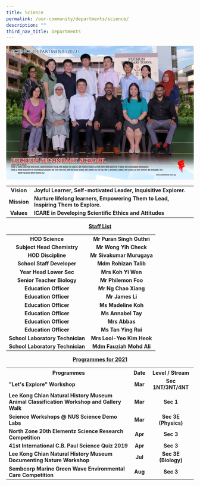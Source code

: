 ```yaml
---
title: Science
permalink: /our-community/departments/science/
description: ""
third_nav_title: Departments
---
```

![](/images/Dept%202023/science%20department%201.jpg)
<table>
<tbody>
<tr>
<td style="text-align: center;"><strong>Vision</strong></td>
<td><strong>Joyful Learner, Self-motivated Leader, Inquisitive Explorer.</strong></td>
</tr>
<tr>
<td style="text-align: center;"><strong>Mission</strong></td>
<td><strong>Nurture lifelong learners, Empowering Them to Lead, Inspiring Them to Explore.</strong></td>
</tr>
<tr>
<td style="text-align: center;"><strong>Values</strong></td>
<td><strong>ICARE in Developing Scientific Ethics and Attitudes</strong></td>
</tr>
</tbody>
</table>
<p style="text-align: center;"><strong><u>Staff List</u></strong></p>
<table>
<tbody>
<tr>
<td style="text-align: center;"><strong>HOD Science</strong></td>
<td style="text-align: center;"><strong>Mr Puran Singh Guthri</strong></td>
</tr>
<tr>
<td style="text-align: center;"><strong>Subject Head Chemistry</strong></td>
<td style="text-align: center;"><strong>Mr Wong Yih Check</strong></td>
</tr>
<tr>
<td style="text-align: center;"><strong>HOD Discipline</strong></td>
<td style="text-align: center;"><strong>Mr Sivakumar Murugaya</strong></td>
</tr>
<tr>
<td style="text-align: center;"><strong>School Staff Developer</strong></td>
<td style="text-align: center;"><strong>Mdm Rohizan Talib</strong></td>
</tr>
<tr>
<td style="text-align: center;"><strong>Year Head Lower Sec</strong></td>
<td style="text-align: center;"><strong>Mrs Koh Yi Wen</strong></td>
</tr>
<tr>
<td style="text-align: center;"><strong>Senior Teacher Biology</strong></td>
<td style="text-align: center;"><strong>Mr Philemon Foo</strong></td>
</tr>
<tr>
</tr>
<tr>
</tr>
<tr>
<td style="text-align: center;"><strong>Education Officer</strong></td>
<td style="text-align: center;"><strong>Mr Ng Chao Xiang</strong></td>
</tr>
<tr>
<td style="text-align: center;"><strong>Education Officer</strong></td>
<td style="text-align: center;"><strong>Mr James Li</strong></td>
</tr>
<tr>
<td style="text-align: center;"><strong>Education Officer</strong></td>
<td style="text-align: center;"><strong>Ms Madeline Koh</strong></td>
</tr>
<tr>
<td style="text-align: center;"><strong>Education Officer</strong></td>
<td style="text-align: center;"><strong>Ms Annabel Tay</strong></td>
</tr>
<tr>
<td style="text-align: center;"><strong>Education Officer</strong></td>
<td style="text-align: center;"><strong>Mrs Abbas</strong></td>
</tr>
<tr>
<td style="text-align: center;"><strong>Education Officer</strong></td>
<td style="text-align: center;"><strong>Ms Tan Ying Rui</strong></td>
</tr>
<tr>
<td style="text-align: center;"><strong>School Laboratory Technician</strong></td>
<td style="text-align: center;"><strong>Mrs Looi-Yeo Kim Heok</strong></td>
</tr>
<tr>
<td style="text-align: center;"><strong>School Laboratory Technician</strong></td>
<td style="text-align: center;"><strong>Mdm Fauziah Mohd Ali</strong></td>
</tr>
</tbody>
</table>
<p style="text-align: center;"><strong><u>Programmes for 2021</u></strong></p>
<table>
<tbody>
<tr>
<th style="text-align: center;">Programmes</th>
<th style="text-align: center;">Date</th>
<th style="text-align: center;">Level / Stream</th>
</tr>
<tr>
<td><strong>"Let's Explore" Workshop</strong></td>
<td style="text-align: center;"><strong>Mar</strong></td>
<td style="text-align: center;"><strong>Sec 1NT/3NT/4NT</strong></td>
</tr>
<tr>
<td><strong>Lee Kong Chian Natural History Museum Animal Classification Workshop and Gallery Walk</strong></td>
<td style="text-align: center;"><strong>Mar</strong></td>
<td style="text-align: center;"><strong>Sec 1</strong></td>
</tr>
<tr>
<td><strong>Science Workshops @ NUS Science Demo Labs</strong></td>
<td style="text-align: center;"><strong>Mar</strong></td>
<td style="text-align: center;"><strong>Sec 3E (Physics)</strong></td>
</tr>
<tr>
<td><strong>North Zone 20th Elementz Science Research Competition</strong></td>
<td style="text-align: center;"><strong>Apr</strong></td>
<td style="text-align: center;"><strong>Sec 3</strong></td>
</tr>
<tr>
<td><strong>41st International C.B. Paul Science Quiz 2019</strong></td>
<td style="text-align: center;"><strong>Apr</strong></td>
<td style="text-align: center;"><strong>Sec 3</strong></td>
</tr>
<tr>
<td><strong>Lee Kong Chian Natural History Museum Documenting Nature Workshop</strong></td>
<td style="text-align: center;"><strong>Jul</strong></td>
<td style="text-align: center;"><strong>Sec 3E (Biology)</strong></td>
</tr>
<tr>
<td><strong>Sembcorp Marine Green Wave Environmental Care Competition</strong></td>
<td style="text-align: center;"><strong>Aug</strong></td>
<td style="text-align: center;"><strong>Sec 3</strong></td>
</tr>
</tbody>
</table>